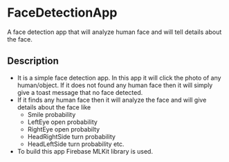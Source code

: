 # FaceDetectionApp
A face detection app that will analyze human face and will tell details about the face.
## Description
* It is a simple face detection app. In this app it will click the photo of any human/object. If it does not found any human face then it will simply give a toast message that no face detected.
* If it finds any human face then it will analyze the face and will give details about the face like
     * Smile probability 
     * LeftEye open probability
     * RightEye open probabilty
     * HeadRightSide turn probability
     * HeadLeftSide turn probability etc.
* To build this app Firebase MLKit library is used.

